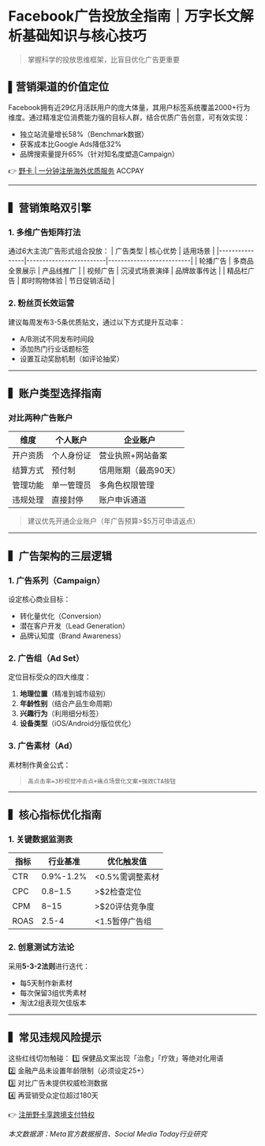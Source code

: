 # Facebook广告投放全指南｜万字长文解析基础知识与核心技巧

> 掌握科学的投放思维框架，比盲目优化广告更重要 

## ▌营销渠道的价值定位
Facebook拥有近29亿月活跃用户的庞大体量，其用户标签系统覆盖2000+行为维度。通过精准定位消费能力强的目标人群，结合优质广告创意，可有效实现：
- 独立站流量增长58%（Benchmark数据）
- 获客成本比Google Ads降低32%
- 品牌搜索量提升65%（针对知名度塑造Campaign）

👉 [野卡 | 一分钟注册海外优质服务](https://bbtdd.com/yeka) ACCPAY

---

## ▍营销策略双引擎

### 1. 多维广告矩阵打法
通过6大主流广告形式组合投放：
| 广告类型       | 核心优势                | 适用场景                 |
|----------------|-------------------------|--------------------------|
| 轮播广告        | 多商品全景展示          | 产品线推广               |
| 视频广告        | 沉浸式场景演绎          | 品牌故事传达             | 
| 精品栏广告      | 即时购物体验            | 节日促销活动             |

### 2. 粉丝页长效运营
建议每周发布3-5条优质贴文，通过以下方式提升互动率：
- A/B测试不同发布时间段
- 添加热门行业话题标签
- 设置互动奖励机制（如评论抽奖）

---

## ▍账户类型选择指南

### 对比两种广告账户
| 维度         | 个人账户        | 企业账户              |
|--------------|-----------------|-----------------------|
| 开户资质     | 个人身份证       | 营业执照+网站备案     |
| 结算方式     | 预付制          | 信用账期（最高90天）  |
| 管理功能     | 单一管理员      | 多角色权限管理        |
| 违规处理     | 直接封停        | 账户申诉通道          |

> 建议优先开通企业账户（年广告预算>$5万可申请返点）


---

## ▍广告架构的三层逻辑

### 1. 广告系列（Campaign）
设定核心商业目标：
- 转化量优化（Conversion）
- 潜在客户开发（Lead Generation）
- 品牌认知度（Brand Awareness）

### 2. 广告组（Ad Set）
定位目标受众的四大维度：
1. **地理位置**（精准到城市级别）
2. **年龄性别**（结合产品生命周期）
3. **兴趣行为**（利用细分标签）
4. **设备类型**（iOS/Android分版位优化）

### 3. 广告素材（Ad）
素材制作黄金公式：
>`高点击率=3秒视觉冲击点+痛点场景化文案+强效CTA按钮`

---

## ▍核心指标优化指南

### 1. 关键数据监测表
| 指标         | 行业基准      | 优化触发值      |
|--------------|-------------|-----------------|
| CTR          | 0.9%-1.2%   | <0.5%需调整素材 |
| CPC          | $0.8-$1.5   | >$2检查定位     |
| CPM          | $8-$15      | >$20评估竞争度  |
| ROAS         | 2.5-4       | <1.5暂停广告组  |

### 2. 创意测试方法论
采用**5-3-2法则**进行迭代：
- 每5天制作新素材
- 每次保留3组优秀素材
- 淘汰2组表现欠佳版本

---

## ▍常见违规风险提示
这些红线切勿触碰：
1️⃣ 保健品文案出现「治愈」「疗效」等绝对化用语  
2️⃣ 金融产品未设置年龄限制（必须设定25+）  
3️⃣ 对比广告未提供权威检测数据  
4️⃣ 再营销受众定位超过180天

👉 [注册野卡享跨境支付特权](https://bbtdd.com/yeka) 

*本文数据源：Meta官方数据报告、Social Media Today行业研究*